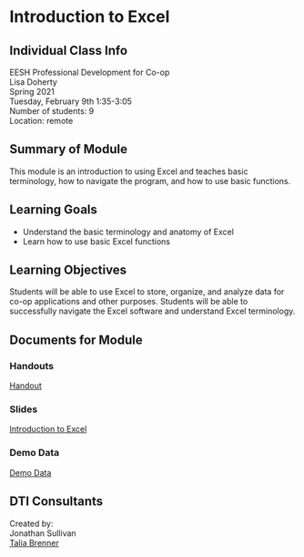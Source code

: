 # Introduction to Excel

## Individual Class Info
EESH Professional Development for Co-op
<br>
Lisa Doherty
<br>
Spring 2021
<br>
Tuesday, February 9th 1:35-3:05
<br>
Number of students: 9
<br>
Location: remote

## Summary of Module
This module is an introduction to using Excel and teaches basic terminology, how to navigate the program, and how to use basic functions.

## Learning Goals
- Understand the basic terminology and anatomy of Excel
- Learn how to use basic Excel functions

## Learning Objectives
Students will be able to use Excel to store, organize, and analyze data for co-op applications and other purposes. Students will be able to successfully navigate the Excel software and understand Excel terminology.

## Documents for Module

### Handouts

[Handout](https://github.com/NULabNortheastern/digitalassignmentshowcase/blob/master/intro_excel/coop-fall2020-doherty/Handout.pdf)

### Slides

[Introduction to Excel](https://github.com/NULabNortheastern/digitalassignmentshowcase/blob/master/intro_excel/coop-fall2020-doherty/Slides.pdf)

### Demo Data

[Demo Data](https://github.com/NULabNortheastern/digitalassignmentshowcase/blob/master/intro_excel/coop-fall2020-doherty/Demo%20Data.xlsx)


## DTI Consultants
Created by: <br>
Jonathan Sullivan <br>
[Talia Brenner](brenner.t@northeastern.edu)

